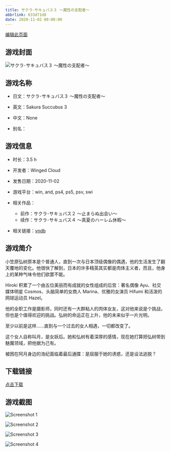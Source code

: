 ```yaml
---
title: サクラ･サキュバス３ ～魔性の支配者～
abbrlink: 633d71d8
date: 2020-11-02 00:00:00
---
```

[编辑此页面](https://github.com/ACG-3/ADV3-source/blob/main/source/_posts/%E3%82%B5%E3%82%AF%E3%83%A9%EF%BD%A5%E3%82%B5%E3%82%AD%E3%83%A5%E3%83%90%E3%82%B9%EF%BC%93%20%EF%BD%9E%E9%AD%94%E6%80%A7%E3%81%AE%E6%94%AF%E9%85%8D%E8%80%85%EF%BD%9E.md)

## 游戏封面

![サクラ･サキュバス３ ～魔性の支配者～](https://pan.timero.xyz/d/onedrive/img_lib_001/%E3%82%B5%E3%82%AF%E3%83%A9%EF%BD%A5%E3%82%B5%E3%82%AD%E3%83%A5%E3%83%90%E3%82%B9%EF%BC%93%20%EF%BD%9E%E9%AD%94%E6%80%A7%E3%81%AE%E6%94%AF%E9%85%8D%E8%80%85%EF%BD%9E_cover.avif)


## 游戏名称

- 日文：サクラ･サキュバス３ ～魔性の支配者～
- 英文：Sakura Succubus 3
- 中文：None

- 别名：


## 游戏信息

- 时长：3.5 h
- 开发者：Winged Cloud
- 发售日期：2020-11-02
- 游戏平台：win, and, ps4, ps5, psv, swi
- 相关作品：
   - 前作：サクラ･サキュバス２ ～止まらぬ出会い～
   - 续作：サクラ･サキュバス４ ～真夏のハーレム休暇～

- 相关链接：[vndb](https://vndb.org/v29378)


## 游戏简介

小笠原弘树原本是个普通人，直到一次与日本顶级偶像的偶遇，他的生活发生了翻天覆地的变化。他很快了解到，日本的许多精英其实都是肉体主义者，而且，他身上的某种气味令他们欲罢不能。

Hiroki 积累了一个由五位美丽而有成就的女性组成的后宫：著名偶像 Ayu、社交媒体明星 Cosmos、头脑简单的女商人 Marina、优雅的女演员 Hifumi 和活泼的网球运动员 Hazel。

他的全职工作是摄影师，同时还有一大群粘人的肉体女友，这对他来说是个挑战，但也是个值得欢迎的挑战。弘树的命运正在上升，他的未来似乎一片光明。

至少以前是这样......直到与一个过去的女人相遇，一切都改变了。

这个女人自称叫月，是女妖后。她和弘树有着深厚的感情，现在她打算把弘树带到魅魔领域，把他据为己有。

被困在阿月身边的浩纪面临着最后通牒：是屈服于她的诱惑，还是设法逃脱？




## 下载链接

[点击下载](https://pan.timero.xyz/onedrive/adv_lib_001/%E3%82%B5%E3%82%AF%E3%83%A9%EF%BD%A5%E3%82%B5%E3%82%AD%E3%83%A5%E3%83%90%E3%82%B9%EF%BC%93%20%EF%BD%9E%E9%AD%94%E6%80%A7%E3%81%AE%E6%94%AF%E9%85%8D%E8%80%85%EF%BD%9E)


## 游戏截图


![Screenshot 1](https://pan.timero.xyz/d/onedrive/img_lib_001/%E3%82%B5%E3%82%AF%E3%83%A9%EF%BD%A5%E3%82%B5%E3%82%AD%E3%83%A5%E3%83%90%E3%82%B9%EF%BC%93%20%EF%BD%9E%E9%AD%94%E6%80%A7%E3%81%AE%E6%94%AF%E9%85%8D%E8%80%85%EF%BD%9E_Screenshot_1.avif)

![Screenshot 2](https://pan.timero.xyz/d/onedrive/img_lib_001/%E3%82%B5%E3%82%AF%E3%83%A9%EF%BD%A5%E3%82%B5%E3%82%AD%E3%83%A5%E3%83%90%E3%82%B9%EF%BC%93%20%EF%BD%9E%E9%AD%94%E6%80%A7%E3%81%AE%E6%94%AF%E9%85%8D%E8%80%85%EF%BD%9E_Screenshot_2.avif)

![Screenshot 3](https://pan.timero.xyz/d/onedrive/img_lib_001/%E3%82%B5%E3%82%AF%E3%83%A9%EF%BD%A5%E3%82%B5%E3%82%AD%E3%83%A5%E3%83%90%E3%82%B9%EF%BC%93%20%EF%BD%9E%E9%AD%94%E6%80%A7%E3%81%AE%E6%94%AF%E9%85%8D%E8%80%85%EF%BD%9E_Screenshot_3.avif)

![Screenshot 4](https://pan.timero.xyz/d/onedrive/img_lib_001/%E3%82%B5%E3%82%AF%E3%83%A9%EF%BD%A5%E3%82%B5%E3%82%AD%E3%83%A5%E3%83%90%E3%82%B9%EF%BC%93%20%EF%BD%9E%E9%AD%94%E6%80%A7%E3%81%AE%E6%94%AF%E9%85%8D%E8%80%85%EF%BD%9E_Screenshot_4.avif)

